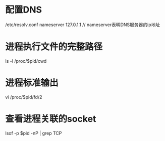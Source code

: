 # 配置DNS
/etc/resolv.conf
nameserver 127.0.1.1  // nameserver表明DNS服务器的ip地址

# 进程执行文件的完整路径
ls -l /proc/$pid/cwd

# 进程标准输出
vi /proc/$pid/fd/2

# 查看进程关联的socket
lsof -p $pid -nP | grep TCP